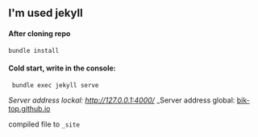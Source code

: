 ## I'm used jekyll
#### After cloning repo
`bundle install`
#### Cold start, write in the console:
` bundle exec jekyll serve`

_Server address lockal: http://127.0.0.1:4000/_
_Server address global:  [bik-top.github.io](http://bik-top.github.io/)

compiled file to `_site`
